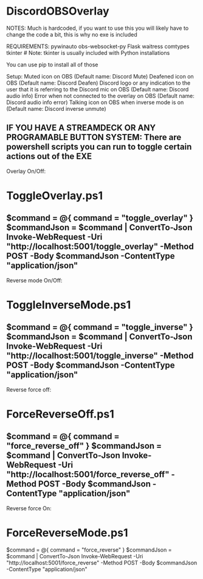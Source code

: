 # DiscordOBSOverlay

NOTES:
Much is hardcoded, if you want to use this you will likely have to change the code a bit, this is why no exe is included

REQUIREMENTS:
pywinauto
obs-websocket-py
Flask
waitress
comtypes
tkinter  # Note: tkinter is usually included with Python installations

You can use pip to install all of those

Setup:
Muted icon on OBS (Default name: Discord Mute)
Deafened icon on OBS (Default name: Discord Deafen)
Discord logo or any indication to the user that it is referring to the Discord mic on OBS (Default name: Discord audio info)
Error when not connected to the overlay on OBS (Default name: Discord audio info error)
Talking icon on OBS when inverse mode is on (Default name: Discord inverse unmute)

IF YOU HAVE A STREAMDECK OR ANY PROGRAMABLE BUTTON SYSTEM:
There are powershell scripts you can run to toggle certain actions out of the EXE
---------------------------------------------------------------------------------------------------------------------------------
Overlay On/Off:
# ToggleOverlay.ps1
$command = @{
    command = "toggle_overlay"
}
$commandJson = $command | ConvertTo-Json
Invoke-WebRequest -Uri "http://localhost:5001/toggle_overlay" -Method POST -Body $commandJson -ContentType "application/json"
---------------------------------------------------------------------------------------------------------------------------------
Reverse mode On/Off:
# ToggleInverseMode.ps1
$command = @{
    command = "toggle_inverse"
}
$commandJson = $command | ConvertTo-Json
Invoke-WebRequest -Uri "http://localhost:5001/toggle_inverse" -Method POST -Body $commandJson -ContentType "application/json"
---------------------------------------------------------------------------------------------------------------------------------
Reverse force off:
# ForceReverseOff.ps1
$command = @{
    command = "force_reverse_off"
}
$commandJson = $command | ConvertTo-Json
Invoke-WebRequest -Uri "http://localhost:5001/force_reverse_off" -Method POST -Body $commandJson -ContentType "application/json"
---------------------------------------------------------------------------------------------------------------------------------
Reverse force On:
# ForceReverseMode.ps1
$command = @{
    command = "force_reverse"
}
$commandJson = $command | ConvertTo-Json
Invoke-WebRequest -Uri "http://localhost:5001/force_reverse" -Method POST -Body $commandJson -ContentType "application/json"

